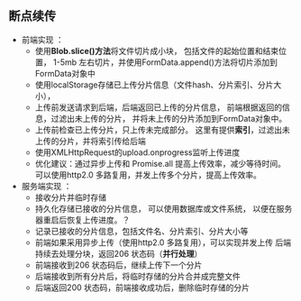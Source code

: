 ## 断点续传
- 前端实现 ：
    - 使用**Blob.slice()方法**将文件切片成小块， 包括文件的起始位置和结束位置，
      1-5mb 左右切片，并使用FormData.append()方法将切片添加到FormData对象中
    - 使用localStorage存储已上传分片信息（文件hash、分片索引、分片大小），
    - 上传前发送请求到后端，后端返回已上传的分片信息，
      前端根据返回的信息，过滤出未上传的分片，
      并将未上传的分片添加到FormData对象中。
    - 上传前检查已上传分片，只上传未完成部分。
      这里有提供**索引**，过滤出未上传的分片，并将索引传给后端
    - 使用XMLHttpRequest的upload.onprogress监听上传进度
    - 优化建议：通过异步上传和 Promise.all 提高上传效率，减少等待时间。
      可以使用http2.0 多路复用，并发上传多个分片，提高上传效率。
- 服务端实现 ：
    - 接收分片并临时存储
    - 持久化存储已接收的分片信息，
      可以使用数据库或文件系统，
      以便在服务器重启后恢复上传进度。？
    - 记录已接收的分片信息，包括文件名、分片索引、分片大小等
    - 前端如果采用异步上传（使用http2.0 多路复用），可以实现并发上传
      后端持续去处理分块，返回206 状态码（**并行处理**）
    - 前端接收到206 状态码后，继续上传下一个分片
    - 后端接收到所有分片后，将临时存储的分片合并成完整文件
    - 后端返回200 状态码，前端接收成功后，删除临时存储的分片